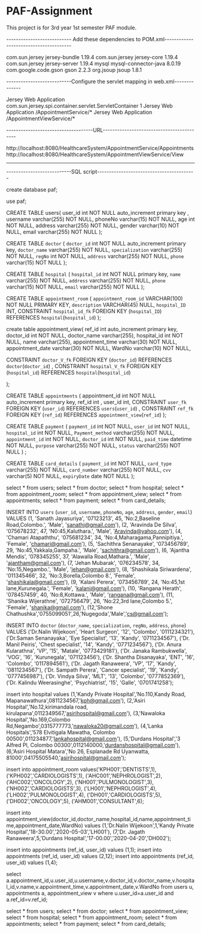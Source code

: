 # PAF-Assignment
This project is for 3rd year 1st semester PAF module.


--------------------------- Add these dependencies to POM.xml---------------------------------------

<dependency>
  <groupId>com.sun.jersey</groupId>
  <artifactId>jersey-bundle</artifactId>
  <version>1.19.4</version>
</dependency>
<dependency>
  <groupId>com.sun.jersey</groupId>
  <artifactId>jersey-core</artifactId>
  <version>1.19.4</version>
</dependency>
<dependency>
  <groupId>com.sun.jersey</groupId>
  <artifactId>jersey-server</artifactId>
  <version>1.19.4</version>
</dependency>
<dependency>
  <groupId>mysql</groupId>
  <artifactId>mysql-connector-java</artifactId>
  <version>8.0.19</version>
</dependency>
<dependency>
  <groupId>com.google.code.gson</groupId>
  <artifactId>gson</artifactId>
  <version>2.2.3</version>
</dependency>
<dependency>
  <groupId>org.jsoup</groupId>
  <artifactId>jsoup</artifactId>
  <version>1.8.1</version>
</dependency>

---------------------------Configure the servlet mapping in web.xml--------------

<servlet>
    <servlet-name>Jersey Web Application</servlet-name>
    <servlet-class>com.sun.jersey.spi.container.servlet.ServletContainer</servlet-class>
    <load-on-startup>1</load-on-startup>
</servlet>
<servlet-mapping>
    <servlet-name>Jersey Web Application</servlet-name>
    <url-pattern>/AppointmentService/*</url-pattern>
</servlet-mapping>

 <servlet-mapping>
 	<servlet-name>Jersey Web Application</servlet-name>
 	<url-pattern>/AppointmentViewService/*</url-pattern>
  </servlet-mapping>

------------------------------------URL------------------------------------------

http://localhost:8080/HealthcareSystem/AppointmentService/Appointments
http://localhost:8080/HealthcareSystem/AppointmentViewService/View

----------------------------------------------------------------------------

---------------------------SQL script-----------------------------------------


create database paf;

use paf;

CREATE TABLE users(
  user_id int NOT NULL auto_increment primary key ,
  username varchar(255) NOT NULL,
  phoneNo varchar(15) NOT NULL,
  age int NOT NULL,
  address varchar(255) NOT NULL,
  gender varchar(10) NOT NULL,
  email varchar(255) NOT NULL
  ); 
  
  
  CREATE TABLE `doctor` (
  `doctor_id` int NOT NULL auto_increment primary key,
  `doctor_name` varchar(255) NOT NULL,
  `specialization` varchar(255) NOT NULL,
  `regNo` int NOT NULL,
  `address` varchar(255) NOT NULL,
  `phone` varchar(15) NOT NULL
);


  CREATE TABLE `hospital` (
  `hospital_id` int NOT NULL primary key,
  `name` varchar(255) NOT NULL,
  `address` varchar(255) NOT NULL,
  `phone` varchar(15) NOT NULL,
  `email` varchar(255) NOT NULL
); 
  
  CREATE TABLE `appointment_room` (
	`appointment_room_id` VARCHAR(100) NOT NULL PRIMARY KEY,
	`description` VARCHAR(45) NULL,
	`hospital_ID` INT,
	CONSTRAINT `hospital_id_fk` FOREIGN KEY (`hospital_ID`) REFERENCES `hospital`(`hospital_id`) 
    );

create table appointment_view(
  ref_id int auto_increment primary key,
  doctor_id int NOT NULL,
  doctor_name varchar(255),
  hospital_id int NOT NULL,
  name varchar(255),
  appointment_time varchar(30) NOT NULL,
  appointment_date varchar(30) NOT NULL,
  WardNo varchar(10) NOT NULL,
  
  CONSTRAINT `doctor_V_fk` FOREIGN KEY (`doctor_id`) REFERENCES `doctor`(`doctor_id`) ,
  CONSTRAINT `hospital_V_fk` FOREIGN KEY (`hospital_id`) REFERENCES `hospital`(`hospital_id`) 

);


CREATE TABLE `appointments` (
  appointment_id int NOT NULL auto_increment primary key,
  ref_id int ,
  user_id int,
  CONSTRAINT `user_fk` FOREIGN KEY (`user_id`) REFERENCES `users`(`user_id`) ,
  CONSTRAINT `ref_fk` FOREIGN KEY (`ref_id`) REFERENCES `appointment_view`(`ref_id`) 
);  

  
 CREATE TABLE `payment` (
  `payment_id` int NOT NULL,
  `user_id` int NOT NULL,
  `hospital_id` int NOT NULL,
  `Payment_method` varchar(255) NOT NULL,
  `appointment_id` int NOT NULL,
  `doctor_id` int NOT NULL,
  `paid_time` datetime NOT NULL,
  `purpose` varchar(255) NOT NULL,
  `status` varchar(255) NOT NULL
) ; 
    
  CREATE TABLE `card_details` (
  `payment_id` int NOT NULL,
  `card_type` varchar(255) NOT NULL,
  `card_number` varchar(255) NOT NULL,
  `cvv` varchar(5) NOT NULL,
  `expiryDate` date NOT NULL
); 
  
  
 select * from users;
 select * from doctor;
 select * from hospital;
 select * from appointment_room;
 select * from appointment_view;
 select * from appointments;
 select * from payment;
 select * from card_details;
 
INSERT INTO `users` (`user_id`, `username`, `phoneNo`, `age`, `address`, `gender`, `email`) VALUES 
			(1, 'Sanath Jayasuriya', '07123213', 45, 'No:2,Baseline Road,Colombo.', 'Male', 'sanathj@gmail.com'), 					(2, 'Aravinda De Silva', '075678232', 47, 'N0:45,Kaluthara.', 'Male', 'Aravinda@yahoo.com'),
			(4, 'Chamari Atapaththu', '075681234', 34, 'No:4,Maharagama,Pannipitiya.', 'Female', 'chamari@gmail.com'),				(5, 'Sachithra Senanayake', '073456789', 29, 'No:45,Yakkala,Gampaha.', 'Male', 'sachithra@gmail.com'),
			(6, 'Ajantha Mendis', '078345255', 37, 'Alawalla Road,Mathara.', 'Male', 'ajantham@gmail.com'),
			(7, 'Jehan Mubarak', '076234578', 34, 'No:15,Negambo.', 'Male', 'jehan@gmail.com'),
			(8, 'Shashikala Siriwardena', '011345466', 32, 'No:3,Borella,Colombo 8.', 'Female', 'shashikala@gmail.com'),
			(9, 'Kalani Perera', '073456789', 24, 'No:45,1st lane,Kurunegala.', 'Female', 'kalani@gmail.com'),
			(10, 'Rangana Herath', '078457459', 40, 'No:8,Kottawa.', 'Male', 'rangana@gmail.com'),
			(11, 'Shanika Wijerathne', '072756479', 26, 'No:22,3rd lane,Colombo 5.', 'Female', 'shanika@gmail.com'),
                        (12,'Shone Chathushka','0755099051',26,'Nugegoda','Male','cs@gmail.com');

INSERT INTO `doctor` (`doctor_name`, `specialization`, `regNo`, `address`, `phone`) VALUES 
						('Dr.Nalin Wijekoon', 'Heart Surgeon', '12', 'Colombo', '0111234321'),
						('Dr.Saman Senanayaka', 'Eye Specialist', '13', 'Kandy', '0711234567'),
						('Dr. Manil Peiris', 'Chest specialist', '14', 'Kandy', '0771234567'),
						('Dr. Anura Kularathna', 'VP', '15', 'Matale', '0773429181'),
						('Dr. Janaka Rambukwella', 'VOG', '16', 'Kurunegala', '071123456'),
						('Dr. Shantha Disanayaka', 'ENT', '16', 'Colombo', '0117894561'),
						('Dr. Jagath Ranaweera', 'VP', '17', 'Kandy', '0811234567'),
						('Dr. Sampath Perera', 'Cancer specialist', '19', 'Kandy', '0777456987'),
						('Dr. Vindya Silva', 'MLT', '13', 'Colombo', '0777852369'),
						('Dr. Kalindu Weerasinghe', 'Psychiatrist', '15', 'Galle', '0701741258');


insert into hospital values    (1,'Kandy Private Hospital','No.110,Kandy Road, Mapanawathura',0811234567,'kph@gmail.com'),
			       (2,'Asiri Hospital','No.12,kirimandala road, kirulapana',0112349567,'asirihospital@gmail.com'),
                               (3,'Nawaloka Hospital','No.169,Colombo Rd,Negambo',0315777773,'nawaloka20@gmail.com'),
                               (4,'Lanka Hospitals','578 Elvitigala Mawatha, Colombo 00500',011234877,'lankahospital@gmail.com'),
                               (5,'Durdans Hospital','3 Alfred Pl, Colombo 00300',0112140000,'durdanshospital@gmail.com'),
                               (6,'Asiri Hospital Matara','No 26, Esplanade Rd Uyanwatta, 81000',04175505540,'asirihospital@gmail.com');
                               
insert into appointment_room values('KPH001','DENTISTS',1),
				       ('KPH002','CARDIOLOGISTS',1),
                                       ('AHC001','NEPHROLOGIST',2),
                                       ('AHC002','ONCOLOGY',2),
                                       ('NH001','PULMONOLOGIST',3),
                                       ('NH002','CARDIOLOGISTS',3),
                                       ('LH001','NEPHROLOGIST',4),
                                       ('LH002','PULMONOLOGIST',4),
                                       ('DH001','CARDIOLOGISTS',5),
                                       ('DH002','ONCOLOGY',5),
                                       ('AHM001','CONSULTANT',6);

insert into appointment_view(doctor_id,doctor_name,hospital_id,name,appointment_time,appointment_date,WardNo) values
		(1,'Dr.Nalin Wijekoon',1,'Kandy Private Hospital','18-30.00','2020-05-03','LH001'),
		(7,'Dr. Jagath Ranaweera',5,'Durdans Hospital','17-00.00','2020-04-20','DH002');

insert into appointments (ref_id, user_id) values (1,1);
insert into appointments (ref_id, user_id) values (2,12);
insert into appointments (ref_id, user_id) values (1,4);

select a.appointment_id,u.user_id,u.username,v.doctor_id,v.doctor_name,v.hospital_id,v.name,v.appointment_time,v.appointment_date,v.WardNo
from users u, appointments a, appointment_view v
where u.user_id=a.user_id and a.ref_id=v.ref_id;

 select * from users;
 select * from doctor;
 select * from appointment_view;
 select * from hospital;
 select * from appointment_room;
 select * from appointments;
 select * from payment;
 select * from card_details;

